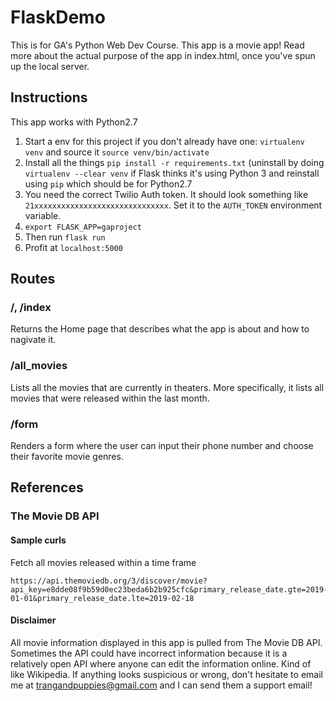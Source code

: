# FlaskDemo
This is for GA's Python Web Dev Course.
This app is a movie app! Read more about the actual purpose of the app in index.html, once you've spun up the local server.

## Instructions
This app works with Python2.7
1. Start a env for this project if you don't already have one: `virtualenv venv` and source it `source venv/bin/activate`
1. Install all the things `pip install -r requirements.txt` (uninstall by doing `virtualenv --clear venv` if Flask thinks it's using Python 3 and reinstall using `pip` which should be for Python2.7
1. You need the correct Twilio Auth token. It should look something like `21xxxxxxxxxxxxxxxxxxxxxxxxxxxxxx`. Set it to the `AUTH_TOKEN` environment variable.  
1. `export FLASK_APP=gaproject`
1. Then run `flask run`
1. Profit at `localhost:5000`

## Routes
### /, /index
Returns the Home page that describes what the app is about and how to nagivate it.
### /all_movies
Lists all the movies that are currently in theaters. More specifically, it lists all movies that were released within the last month.
### /form
Renders a form where the user can input their phone number and choose their favorite movie genres.


## References
### The Movie DB API
#### Sample curls
Fetch all movies released within a time frame
```
https://api.themoviedb.org/3/discover/movie?api_key=e8dde08f9b59d0ec23beda6b2b925cfc&primary_release_date.gte=2019-01-01&primary_release_date.lte=2019-02-18
```
#### Disclaimer
All movie information displayed in this app is pulled from The Movie DB API. Sometimes the API could have incorrect information because it is a relatively open API where anyone can edit the information online. Kind of like Wikipedia. If anything looks suspicious or wrong, don't hesitate to email me at trangandpuppies@gmail.com and I can send them a support email!
